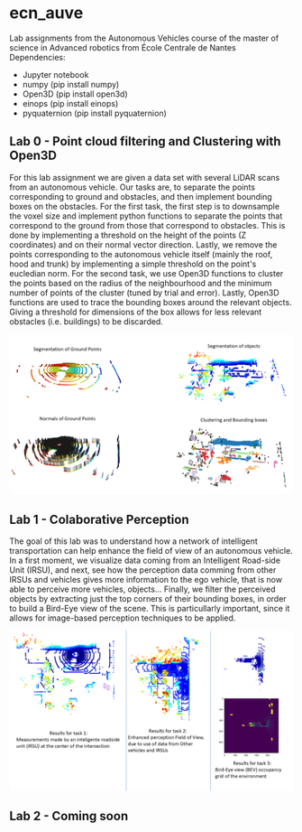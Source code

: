 # ecn_auve
Lab assignments from the Autonomous Vehicles course of the master of science in Advanced robotics from École Centrale de Nantes
Dependencies:
- Jupyter notebook
- numpy (pip install numpy)
- Open3D (pip install open3d)
- einops (pip install einops)
- pyquaternion (pip install pyquaternion) 

## Lab 0 - Point cloud filtering and Clustering with Open3D
For this lab assignment we are given a data set with several LiDAR scans from an autonomous vehicle. Our tasks are, to separate the points corresponding to ground and obstacles, and then implement bounding boxes on the obstacles.
For the first task, the first step is to downsample the voxel size and implement python functions to separate the points that correspond to the ground from those that correspond to obstacles. This is done by implementing a threshold on the height of the points (Z coordinates) and on their normal vector direction. Lastly, we remove the points corresponding to the autonomous vehicle itself (mainly the roof, hood and trunk) by implementing a simple threshold on the point's eucledian norm.
For the second task, we use Open3D functions to cluster the points based on the radius of the neighbourhood and the minimum number of points of the cluster (tuned by trial and error).
Lastly, Open3D functions are used to trace the bounding boxes around the relevant objects. Giving a threshold for dimensions of the box allows for less relevant obstacles (i.e. buildings) to be discarded.

![Results after completion](Lab0/Slide1.PNG)

## Lab 1 - Colaborative Perception
The goal of this lab was to understand how a network of intelligent transportation can help enhance the field of view of an autonomous vehicle.
In a first moment, we visualize data coming from an Intelligent Road-side Unit  (IRSU), and next, see how the perception data comming from other IRSUs and vehicles gives more information to the ego vehicle, that is now able to perceive more vehicles, objects...
Finally, we filter the perceived objects by extracting just the top corners of their bounding boxes, in order to build a Bird-Eye view of the scene. This is particullarly important, since it allows for image-based perception techniques to be applied.

![Results after completion](lab1/lab1auve.png)
## Lab 2 - Coming soon
